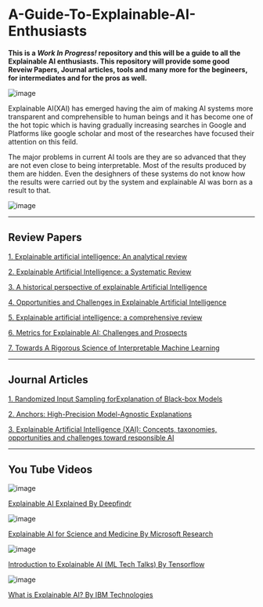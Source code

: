 # A-Guide-To-Explainable-AI-Enthusiasts

**This is a  *Work In Progress!*  repository and this will be a guide to all the Explainable AI enthusiasts. This repository will provide some good Reveiw Papers, Journal articles, tools and many more for the begineers, for intermediates and for the pros as well.**

![image](https://github.com/RushenSamodya/A-Guide-To-Explainable-AI-Enthusiasts/assets/114132773/f562bc6a-9703-49fd-9339-5ea371478df2)

Explainable AI(XAI) has emerged having the aim of making AI systems more transparent and comprehensible to human beings and it has become one of the hot topic which is having gradually increasing searches in Google and Platforms like google scholar and most of the researches have focused their attention on this feild.

The major problems in current AI tools are they are so advanced that they are not even close to being interpretable. Most of the results produced by them are hidden. Even the desighners of these systems do not know how the results were carried out by the system and explainable AI was born as a result to that.

  ![image](https://github.com/RushenSamodya/A-Guide-To-Explainable-AI-Enthusiasts/assets/114132773/3f088594-a921-4b86-ae4b-5daf24d6d7c9)


--- 

## Review Papers

[1. Explainable artificial intelligence: An analytical review ](https://wires.onlinelibrary.wiley.com/doi/full/10.1002/widm.1424)

[2. Explainable Artificial Intelligence: a Systematic Review](https://www.example.com](https://arxiv.org/pdf/2006.00093.pdf)https://arxiv.org/pdf/2006.00093.pdf)

[3. A historical perspective of explainable Artificial Intelligence](https://wires.onlinelibrary.wiley.com/doi/full/10.1002/widm.1391)

[4. Opportunities and Challenges in Explainable Artificial Intelligence](https://arxiv.org/pdf/2006.11371.pdf)

[5. Explainable artificial intelligence: a comprehensive review](https://link.springer.com/article/10.1007/s10462-021-10088-y)

[6. Metrics for Explainable AI: Challenges and Prospects](https://arxiv.org/ftp/arxiv/papers/1812/1812.04608.pdf)

[7. Towards A Rigorous Science of Interpretable Machine Learning](https://arxiv.org/pdf/1702.08608.pdf)

--- 

## Journal Articles

[1. Randomized Input Sampling forExplanation of Black-box Models](https://arxiv.org/pdf/1806.07421.pdf)

[2. Anchors: High-Precision Model-Agnostic Explanations](https://ojs.aaai.org/index.php/aaai/article/view/11491)

[3. Explainable Artificial Intelligence (XAI): Concepts, taxonomies, opportunities and challenges toward responsible AI](https://www.sciencedirect.com/science/article/pii/S1566253519308103?casa_token=4neUzV9O7lUAAAAA:dQjGSGDeMTjfQfSqRpa2dI8wiqN4iBrvcuwISBhQ3ojN4m9TheforJM_I-mLs017WOEDSptyAg85)


--- 

## You Tube Videos

![image](https://github.com/RushenSamodya/A-Guide-To-Explainable-AI-Enthusiasts/assets/114132773/8775d627-a699-47ee-bece-948d0ae18fff)

[Explainable AI Explained By Deepfindr](https://youtube.com/playlist?list=PLV8yxwGOxvvovp-j6ztxhF3QcKXT6vORU)

![image](https://github.com/RushenSamodya/A-Guide-To-Explainable-AI-Enthusiasts/assets/114132773/23875309-d685-43db-bfc3-653a5cff75be)

[Explainable AI for Science and Medicine By Microsoft Research](https://youtu.be/B-c8tIgchu0)

![image](https://github.com/RushenSamodya/A-Guide-To-Explainable-AI-Enthusiasts/assets/114132773/68cc0e37-cd80-49c8-86f5-95618d5b3643)

[Introduction to Explainable AI (ML Tech Talks) By Tensorflow](https://youtu.be/6xePkn3-LME)

![image](https://github.com/RushenSamodya/A-Guide-To-Explainable-AI-Enthusiasts/assets/114132773/03f96523-3387-47f0-9e6f-ccfd33211987)

[What is Explainable AI? By IBM Technologies](https://youtu.be/jFHPEQi55Ko)






